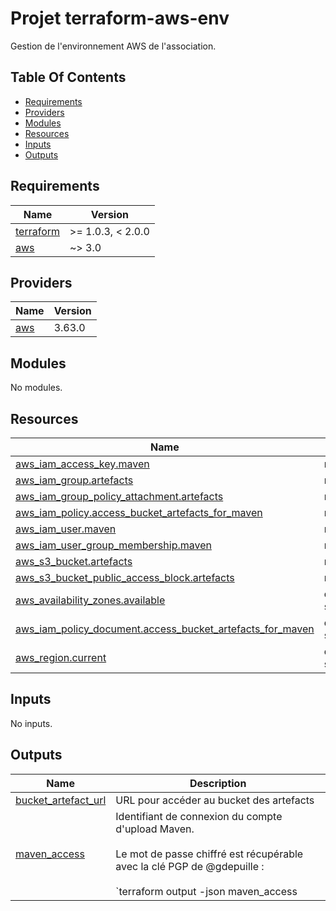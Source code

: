 # Projet terraform-aws-env

Gestion de l'environnement AWS de l'association.

## Table Of Contents

<!-- toc -->

- [Requirements](#requirements)
- [Providers](#providers)
- [Modules](#modules)
- [Resources](#resources)
- [Inputs](#inputs)
- [Outputs](#outputs)

<!-- tocstop -->

<!-- BEGINNING OF PRE-COMMIT-TERRAFORM DOCS HOOK -->
## Requirements

| Name | Version |
|------|---------|
| <a name="requirement_terraform"></a> [terraform](#requirement\_terraform) | >= 1.0.3, < 2.0.0 |
| <a name="requirement_aws"></a> [aws](#requirement\_aws) | ~> 3.0 |

## Providers

| Name | Version |
|------|---------|
| <a name="provider_aws"></a> [aws](#provider\_aws) | 3.63.0 |

## Modules

No modules.

## Resources

| Name | Type |
|------|------|
| [aws_iam_access_key.maven](https://registry.terraform.io/providers/hashicorp/aws/latest/docs/resources/iam_access_key) | resource |
| [aws_iam_group.artefacts](https://registry.terraform.io/providers/hashicorp/aws/latest/docs/resources/iam_group) | resource |
| [aws_iam_group_policy_attachment.artefacts](https://registry.terraform.io/providers/hashicorp/aws/latest/docs/resources/iam_group_policy_attachment) | resource |
| [aws_iam_policy.access_bucket_artefacts_for_maven](https://registry.terraform.io/providers/hashicorp/aws/latest/docs/resources/iam_policy) | resource |
| [aws_iam_user.maven](https://registry.terraform.io/providers/hashicorp/aws/latest/docs/resources/iam_user) | resource |
| [aws_iam_user_group_membership.maven](https://registry.terraform.io/providers/hashicorp/aws/latest/docs/resources/iam_user_group_membership) | resource |
| [aws_s3_bucket.artefacts](https://registry.terraform.io/providers/hashicorp/aws/latest/docs/resources/s3_bucket) | resource |
| [aws_s3_bucket_public_access_block.artefacts](https://registry.terraform.io/providers/hashicorp/aws/latest/docs/resources/s3_bucket_public_access_block) | resource |
| [aws_availability_zones.available](https://registry.terraform.io/providers/hashicorp/aws/latest/docs/data-sources/availability_zones) | data source |
| [aws_iam_policy_document.access_bucket_artefacts_for_maven](https://registry.terraform.io/providers/hashicorp/aws/latest/docs/data-sources/iam_policy_document) | data source |
| [aws_region.current](https://registry.terraform.io/providers/hashicorp/aws/latest/docs/data-sources/region) | data source |

## Inputs

No inputs.

## Outputs

| Name | Description |
|------|-------------|
| <a name="output_bucket_artefact_url"></a> [bucket\_artefact\_url](#output\_bucket\_artefact\_url) | URL pour accéder au bucket des artefacts |
| <a name="output_maven_access"></a> [maven\_access](#output\_maven\_access) | Identifiant de connexion du compte d'upload Maven.<br><br>Le mot de passe chiffré est récupérable avec la clé PGP de @gdepuille :<br><br>`terraform output -json maven_access | jq -r '.value.encrypted_password' | base64 --decode | keybase pgp decrypt` |
<!-- END OF PRE-COMMIT-TERRAFORM DOCS HOOK -->
